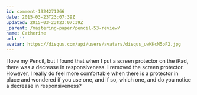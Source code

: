 ```yaml
---
id: comment-1924271266
date: 2015-03-23T23:07:39Z
updated: 2015-03-23T23:07:39Z
_parent: /mastering-paper/pencil-53-review/
name: Catherine
url: ''
avatar: https://disqus.com/api/users/avatars/disqus_uwKKcM5oF2.jpg
---
```


I love my Pencil, but I found that when I put a screen protector on the
iPad, there was a decrease in responsiveness. I removed the screen protector. However,
I really do feel more comfortable when there is a protector in place and wondered
if you use one, and if so, which one, and do you notice a decrease in responsiveness?
